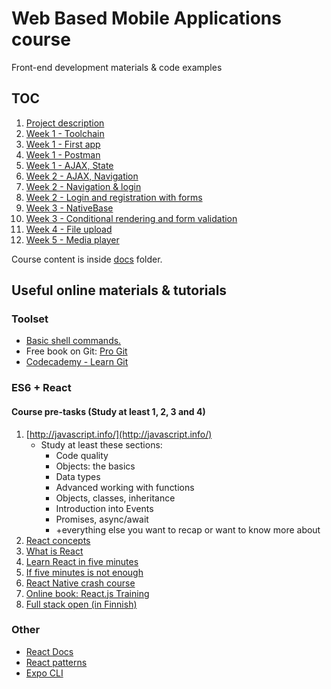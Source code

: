 # Web Based Mobile Applications course

Front-end development materials & code examples

## TOC

1. [Project description](docs/project.md)
1. [Week 1 - Toolchain](docs/w1-toolchain.md)
1. [Week 1 - First app](docs/w1-first-app.md)
1. [Week 1 - Postman](docs/w1-postman.md)
1. [Week 1 - AJAX, State](docs/w1-http.md)
1. [Week 2 - AJAX, Navigation](docs/w2-http+route.md)
1. [Week 2 - Navigation & login](docs/w2-login.md)
1. [Week 2 - Login and registration with forms](docs/w2-login-forms.md)
1. [Week 3 - NativeBase](docs/w3-NativeBase.md)
1. [Week 3 - Conditional rendering and form validation](docs/w3-forms.md)
1. [Week 4 - File upload](docs/w4-upload.md)
1. [Week 5 - Media player](docs/w5-player.md)

Course content is inside [docs](docs/) folder.

## Useful online materials & tutorials

### Toolset

- [Basic shell commands.](https://www-xray.ast.cam.ac.uk/~jss/lecture/computing/notes/out/commands_basic/)
- Free book on Git: [Pro Git](http://git-scm.com/book/en/v2)
- [Codecademy - Learn Git](https://www.codecademy.com/learn/learn-git)

### ES6 + React

#### Course pre-tasks (Study at least 1, 2, 3 and 4)

1. [http://javascript.info/](http://javascript.info/)
    - Study at least these sections:
        - Code quality
        - Objects: the basics
        - Data types
        - Advanced working with functions
        - Objects, classes, inheritance
        - Introduction into Events
        - Promises, async/await
        - +everything else you want to recap or want to know more about
1. [React concepts](https://jscomplete.com/learn/complete-intro-react)
1. [What is React](https://youtu.be/N3AkSS5hXMA)
1. [Learn React in five minutes](https://www.youtube.com/watch?v=MRIMT0xPXFI)
1. [If five minutes is not enough](https://www.youtube.com/watch?v=NJWI1b1upps&list=PLDIXF8nb0VG1v4S-smVy7GV0MHsJ3PJiL)
1. [React Native crash course](https://www.youtube.com/watch?v=Hf4MJH0jDb4)
1. [Online book: React.js Training](https://rangle-io.gitbooks.io/react-training/content/)
6. [Full stack open (in Finnish)](https://fullstackopen.com//)

### Other

- [React Docs](https://reactjs.org/)
- [React patterns](https://reactpatterns.com/)
- [Expo CLI](https://docs.expo.io/versions/latest/workflow/expo-cli/)

